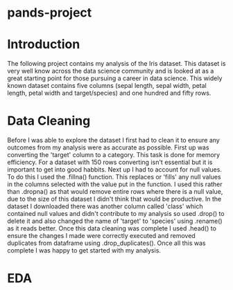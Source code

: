# pands-project

# Introduction
The following project contains my analysis of the Iris dataset. This dataset is very well know across the data science community and is looked at as a great starting point for those pursuing a career in data science. This widely known dataset contains five columns (sepal length, sepal width, petal length, petal width and target/species) and one hundred and fifty rows.

# Data Cleaning
Before I was able to explore the dataset I first had to clean it to ensure any outcomes from my analysis were as accurate as possible. First up was converting the 'target' column to a category. This task is done for memory efficiency. For a dataset with 150 rows converting isn't essential but it is important to get into good habbits. Next up I had to account for null values. To do this I used the .fillna() function. This replaces or 'fills' any null values in the columns selected with the value put in the function. I used this rather than .dropna() as that would remove entire rows where there is a null value, due to the size of this dataset I didn't think that would be productive. In the dataset I downloaded there was another column called 'class' which contained null values and didn't contribute to my analysis so used .drop() to delete it and also changed the name of 'target' to 'species' using .rename() as it reads better. Once this data cleaning was complete I used .head() to ensure the changes I made were correctly executed and removed duplicates from dataframe using .drop_duplicates(). Once all this was complete I was happy to get started with my analysis.

# EDA
